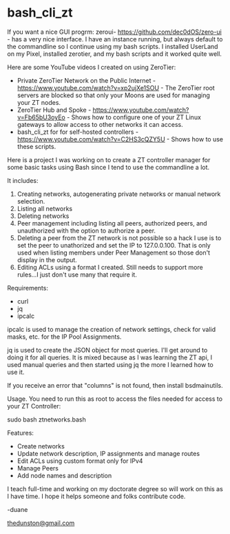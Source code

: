 # bash_cli_zt

If you want a nice GUI progrm: zeroui- https://github.com/dec0dOS/zero-ui - has a very nice interface.  I have an instance running, but always default to the commandline so I continue using my bash scripts.  I installed UserLand on my Pixel, installed zerotier, and my bash scripts and it worked quite well.

Here are some YouTube videos I created on using ZeroTier:

- Private ZeroTier Network on the Public Internet - https://www.youtube.com/watch?v=xp2ujXe1SOU - The ZeroTier root servers are blocked so that only your Moons are used for managing your ZT nodes.
- ZeroTier Hub and Spoke - https://www.youtube.com/watch?v=Fb65bU3oyEo - Shows how to configure one of your ZT Linux gateways to allow access to other networks it can access.
- bash_cli_zt for for self-hosted controllers - https://www.youtube.com/watch?v=C2HS3cQZY5U - Shows how to use these scripts.

Here is a project I was working on to create a ZT controller manager for some basic tasks using Bash since I tend to use the commandline a lot.

It includes:

1. Creating networks, autogenerating private networks or manual network selection.
2. Listing all networks
3. Deleting networks
4. Peer management including listing all peers, authorized peers, and unauthorized with the option to authorize a peer.
5. Deleting a peer from the ZT network is not possible so a hack I use is to set the peer to unathorized and set the IP to 127.0.0.100.  That is only used when listing members under Peer Management so those don't display in the output.
6. Editing ACLs using a format I created.  Still needs to support more rules...I just don't use many that require it.

Requirements:
- curl
- jq
- ipcalc

ipcalc is used to manage the creation of network settings, check for valid masks, etc. for the IP Pool Assignments.

jq is used to create the JSON object for most queries. I'll get around to doing it for all queries.  It is mixed because as I was learning the ZT api, I used manual queries and then started using jq the more I learned how to use it.

If you receive an error that "columns" is not found, then install bsdmainutils.

Usage.  You need to run this as root to access the files needed for access to your ZT Controller:

sudo bash ztnetworks.bash

Features:

- Create networks
- Update network description, IP assignments and manage routes
- Edit ACLs using custom format only for IPv4
- Manage Peers
- Add node names and description

I teach full-time and working on my doctorate degree so will work on this as I have time.  I hope it helps someone and folks contribute code.

-duane

thedunston@gmail.com
